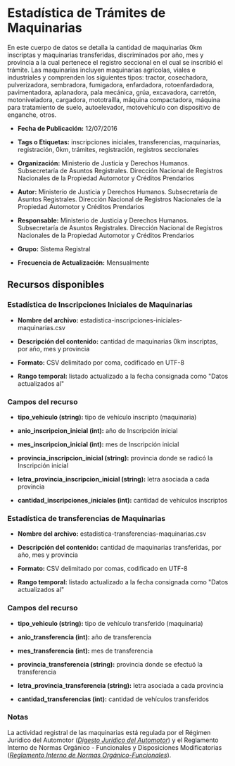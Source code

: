 Estadística de Trámites de Maquinarias
======================================

En este cuerpo de datos se detalla la cantidad de maquinarias 0km inscriptas y maquinarias transferidas, discriminados por año, mes y provincia a la cual pertenece el registro seccional en el cual se inscribió el trámite. Las maquinarias incluyen maquinarias agrícolas, viales e industriales y comprenden los siguientes tipos: tractor, cosechadora, pulverizadora, sembradora, fumigadora, enfardadora, rotoenfardadora, pavimentadora, aplanadora, pala mecánica, grúa, excavadora, carretón, motoniveladora, cargadora, mototrailla, máquina compactadora, máquina para tratamiento de suelo, autoelevador, motovehículo con dispositivo de enganche, otros.

-   **Fecha de Publicación:** 12/07/2016

-   **Tags o Etiquetas:** inscripciones iniciales, transferencias, maquinarias, registración, 0km, trámites, registración, registros seccionales

-   **Organización:** Ministerio de Justicia y Derechos Humanos. Subsecretaría de Asuntos Registrales. Dirección Nacional de Registros Nacionales de la Propiedad Automotor y Créditos Prendarios

-   **Autor:** Ministerio de Justicia y Derechos Humanos. Subsecretaría de Asuntos Registrales. Dirección Nacional de Registros Nacionales de la Propiedad Automotor y Créditos Prendarios

-   **Responsable:** Ministerio de Justicia y Derechos Humanos. Subsecretaría de Asuntos Registrales. Dirección Nacional de Registros Nacionales de la Propiedad Automotor y Créditos Prendarios

-   **Grupo:** Sistema Registral

-   **Frecuencia de Actualización:** Mensualmente

Recursos disponibles
--------------------

### Estadística de Inscripciones Iniciales de Maquinarias

-   **Nombre del archivo:** estadistica-inscripciones-iniciales-maquinarias.csv

-   **Descripción del contenido:** cantidad de maquinarias 0km inscriptas, por año, mes y provincia

-   **Formato:** CSV delimitado por coma, codificado en UTF-8

-   **Rango temporal:** listado actualizado a la fecha consignada como "Datos actualizados al"

### Campos del recurso

-   **tipo\_vehiculo (string):** tipo de vehículo inscripto (maquinaria)

-   **anio\_inscripcion\_inicial (int):** año de Inscripción inicial

-   **mes\_inscripcion\_inicial (int):** mes de Inscripción inicial

-   **provincia\_inscripcion\_inicial (string):** provincia donde se radicó la Inscripción inicial

-   **letra\_provincia\_inscripcion\_inicial (string):** letra asociada a cada provincia

-   **cantidad\_inscripciones\_iniciales (int):** cantidad de vehículos inscriptos

### Estadística de transferencias de Maquinarias

-   **Nombre del archivo:** estadistica-transferencias-maquinarias.csv

-   **Descripción del contenido:** cantidad de maquinarias transferidas, por año, mes y provincia

-   **Formato:** CSV delimitado por comas, codificado en UTF-8

<!-- -->

-   **Rango temporal:** listado actualizado a la fecha consignada como "Datos actualizados al"

### Campos del recurso

-   **tipo\_vehiculo (string):** tipo de vehículo transferido (maquinaria)

-   **anio\_transferencia (int):** año de transferencia

-   **mes\_transferencia (int):** mes de transferencia

-   **provincia\_transferencia (string):** provincia donde se efectuó la transferencia

-   **letra\_provincia\_transferencia (string):** letra asociada a cada provincia

-   **cantidad\_transferencias (int):** cantidad de vehículos transferidos

### Notas

La actividad registral de las maquinarias está regulada por el Régimen Jurídico del Automotor ([*Digesto Jurídico del Automotor*](http://www.dnrpa.gov.ar/portal_dnrpa/regimen_juridico/informacion/rja.pdf)) y el Reglamento Interno de Normas Orgánico - Funcionales y Disposiciones Modificatorias ([*Reglamento Interno de Normas Orgánico-Funcionales*](http://www.dnrpa.gov.ar/portal_dnrpa/regimen_juridico/informacion/urinof.htm)).
